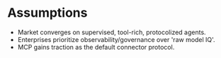 # Assumptions
- Market converges on supervised, tool-rich, protocolized agents.
- Enterprises prioritize observability/governance over 'raw model IQ'.
- MCP gains traction as the default connector protocol.
